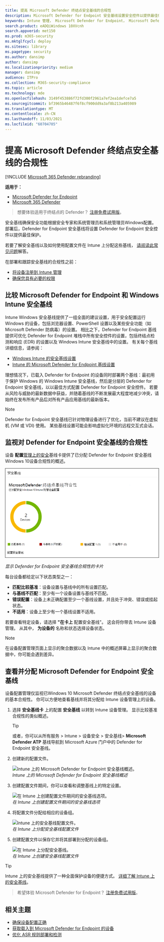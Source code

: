 ```yaml
---
title: 提高 Microsoft Defender 终结点安全基线的合规性
description: Microsoft Defender for Endpoint 安全基线设置安全控件以提供最佳保护。
keywords: Intune 管理， Microsoft Defender for Endpoint， Microsoft Defender， Microsoft Defender for Endpoint ASR， 安全基线
search.product: eADQiWindows 10XVcnh
search.appverid: met150
ms.prod: m365-security
ms.mktglfcycl: deploy
ms.sitesec: library
ms.pagetype: security
ms.author: dansimp
author: dansimp
ms.localizationpriority: medium
manager: dansimp
audience: ITPro
ms.collection: M365-security-compliance
ms.topic: article
ms.technology: mde
ms.openlocfilehash: 3149f453886f72fd300f2961a7ef2ea1defce7a5
ms.sourcegitcommit: bf3965b46487f6f8cf900dd9a3af8b213a405989
ms.translationtype: MT
ms.contentlocale: zh-CN
ms.lasthandoff: 11/03/2021
ms.locfileid: "60704705"
---
```

# <a name="increase-compliance-to-the-microsoft-defender-for-endpoint-security-baseline"></a>提高 Microsoft Defender 终结点安全基线的合规性

[!INCLUDE [Microsoft 365 Defender rebranding](../../includes/microsoft-defender.md)]

**适用于：**
- [Microsoft Defender for Endpoint](https://go.microsoft.com/fwlink/p/?linkid=2154037)
- [Microsoft 365 Defender](https://go.microsoft.com/fwlink/?linkid=2118804)

> 想要体验适用于终结点的 Defender？ [注册免费试用版](https://signup.microsoft.com/create-account/signup?products=7f379fee-c4f9-4278-b0a1-e4c8c2fcdf7e&ru=https://aka.ms/MDEp2OpenTrial?ocid=docs-wdatp-onboardconfigure-abovefoldlink)。

安全基线确保安全功能根据安全专家和系统管理员和系统管理员Windows配置。 部署后，Defender for Endpoint 安全基线将设置 Defender for Endpoint 安全控件以提供最佳保护。

若要了解安全基线以及如何使用配置文件在 Intune 上分配这些基线， [请阅读此常见问题](/intune/security-baselines#q--a)解答。

在部署和跟踪安全基线的合规性之前：

- [将设备注册到 Intune 管理](configure-machines.md#enroll-devices-to-intune-management)
- [确保您具有必要的权限](configure-machines.md#obtain-required-permissions)

## <a name="compare-the-microsoft-defender-for-endpoint-and-the-windows-intune-security-baselines"></a>比较 Microsoft Defender for Endpoint 和 Windows Intune 安全基线

Intune Windows 安全基线提供了一组全面的建议设置，用于安全配置运行 Windows 的设备，包括浏览器设置、PowerShell 设置以及某些安全功能（如 Microsoft Defender 防病毒）的设置。 相比之下，Defender for Endpoint 基线提供可优化 Defender for Endpoint 堆栈中所有安全控件的设置，包括终结点检测和响应 (EDR) 的设置以及 Windows Intune 安全基线中的设置。 有关每个基线详细信息，请参阅：

- [Windows Intune 的安全基线设置](/intune/security-baseline-settings-windows)
- [Intune 的 Microsoft Defender for Endpoint 基线设置](/intune/security-baseline-settings-defender-atp)

理想情况下，已载入 Defender for Endpoint 的设备同时部署两个基线：最初用于保护 Windows 的 Windows Intune 安全基线，然后是分层的 Defender for Endpoint 安全基线，以以最佳方式配置 Defender for Endpoint 安全控件。 若要从风险与威胁的最新数据中获益，并随着基线的不断发展最大程度地减少冲突，请始终在发布所有产品后对所有产品应用基线的最新版本。

> [!NOTE]
> Defender for Endpoint 安全基线已针对物理设备进行了优化，当前不建议在虚拟机 (VM 或 VDI) 使用。 某些基线设置可能会影响虚拟化环境的远程交互式会话。

## <a name="monitor-compliance-to-the-defender-for-endpoint-security-baseline"></a>监视对 Defender for Endpoint 安全基线的合规性

设备 **配置**[管理上的安全](configure-machines.md)基线卡提供了已分配 Defender for Endpoint 安全基线Windows 10设备合规性的概述。

![安全基线卡。](images/secconmgmt_baseline_card.png)

*显示 Defender for Endpoint 安全基线合规性的卡片*

每台设备都给定以下状态类型之一：

- **匹配比较基准**：设备设置与基线中的所有设置匹配。
- **与基线不匹配**：至少有一个设备设置与基线不匹配。
- **错误配置**：设备上未正确配置至少一个基线设置，并且处于冲突、错误或挂起状态。
- **不适用**：设备上至少有一个基线设置不适用。

若要查看特定设备，请选择 **"在卡上** 配置安全基线"。 这会将你带去 Intune 设备管理。 从其中， **为设备的** 名称和状态选择设备状态。

> [!NOTE]
> 在设备配置管理页面上显示的聚合数据以及 Intune 中的概述屏幕上显示的聚合数据中，你可能会遇到差异。

## <a name="review-and-assign-the-microsoft-defender-for-endpoint-security-baseline"></a>查看并分配 Microsoft Defender for Endpoint 安全基线

设备配置管理仅监视已Windows 10 Microsoft Defender 终结点安全基线的设备的基本合规性。 你可以方便地查看基线并将其分配给 Intune 设备管理上的设备。

1. 选择 **安全基线卡** 上的配置 **安全基线** 以转到 Intune 设备管理。 显示比较基准合规性的类似概述。

   > [!TIP]
   > 或者，你可以从所有服务 > Intune > 设备安全 > 安全基线> **Microsoft Defender ATP** 基线导航到 Microsoft Azure 门户中的 Defender for Endpoint 安全基线。

2. 创建新的配置文件。

   ![Intune 上的 Microsoft Defender for Endpoint 安全基线概述。](images/secconmgmt_baseline_intuneprofile1.png)<br>
   *Intune 上的 Microsoft Defender for Endpoint 安全基线概述*

3. 创建配置文件期间，你可以查看和调整基线上的特定设置。

   ![在 Intune 上创建配置文件期间的安全基线选项。](images/secconmgmt_baseline_intuneprofile2.png)<br>
   *在 Intune 上创建配置文件期间的安全基线选项*

4. 将配置文件分配给相应的设备组。

   ![Intune 上的安全基线配置文件。](images/secconmgmt_baseline_intuneprofile3.png)<br>
   *在 Intune 上分配安全基线配置文件*

5. 创建配置文件以保存它并将其部署到分配的设备组。

   ![在 Intune 上分配安全基线。](images/secconmgmt_baseline_intuneprofile4.png)<br>
   *在 Intune 上创建安全基线配置文件*

> [!TIP]
> Intune 上的安全基线提供了一种全面保护设备的便捷方式。 [详细了解 Intune 上的安全基线](/intune/security-baselines)。

> 希望体验 Microsoft Defender for Endpoint？ [注册免费试用版](https://signup.microsoft.com/create-account/signup?products=7f379fee-c4f9-4278-b0a1-e4c8c2fcdf7e&ru=https://aka.ms/MDEp2OpenTrial?ocid=docs-wdatp-onboardconfigure-belowfoldlink)。

## <a name="related-topics"></a>相关主题

- [确保设备配置正确](configure-machines.md)
- [获取载入到 Microsoft Defender for Endpoint 的设备](configure-machines-onboarding.md)
- [优化 ASR 规则部署和检测](configure-machines-asr.md)
